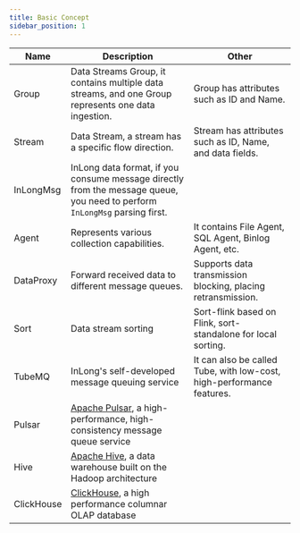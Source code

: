 ```yaml
---
title: Basic Concept
sidebar_position: 1
---
```


| Name       |  Description | Other |
|------------| ----  | ----  |
| Group      | Data Streams Group, it contains multiple data streams, and one Group represents one data ingestion. |  Group has attributes such as ID and Name.  |
| Stream     | Data Stream, a stream has a specific flow direction. | Stream has attributes such as ID, Name, and data fields.  |
| InLongMsg  | InLong data format, if you consume message directly from the message queue, you need to perform `InLongMsg` parsing first. |
| Agent      | Represents various collection capabilities. | It contains File Agent, SQL Agent, Binlog Agent, etc. |
| DataProxy  | Forward received data to different message queues. |  Supports data transmission blocking, placing retransmission. |
| Sort       | Data stream sorting | Sort-flink based on Flink, sort-standalone for local sorting. |
| TubeMQ     | InLong's self-developed message queuing service | It can also be called Tube, with low-cost, high-performance features. |
| Pulsar     | [Apache Pulsar](https://pulsar.apache.org/), a high-performance, high-consistency message queue service |
| Hive       | [Apache Hive](https://hive.apache.org/), a data warehouse built on the Hadoop architecture |
| ClickHouse | [ClickHouse](https://clickhouse.com/), a high performance columnar OLAP database | |